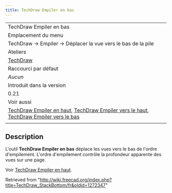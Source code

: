 ```yaml
---
title: TechDraw Empiler en bas
---
```

|  |
| --- |
| TechDraw Empiler en bas |
| Emplacement du menu |
| TechDraw → Empiler → Déplacer la vue vers le bas de la pile |
| Ateliers |
| [TechDraw](/TechDraw_Workbench/fr "TechDraw Workbench/fr") |
| Raccourci par défaut |
| *Aucun* |
| Introduit dans la version |
| 0.21 |
| Voir aussi |
| [TechDraw Empiler en haut](/TechDraw_StackTop/fr "TechDraw StackTop/fr"), [TechDraw Empiler vers le haut](/TechDraw_StackUp/fr "TechDraw StackUp/fr"), [TechDraw Empiler vers le bas](/TechDraw_StackDown/fr "TechDraw StackDown/fr") |
|  |

## Description

L'outil **TechDraw Empiler en bas** déplace les vues vers le bas de l'ordre d'empilement. L'ordre d'empilement contrôle la profondeur apparente des vues sur une page.

Voir [TechDraw Empiler en haut](/TechDraw_StackTop/fr "TechDraw StackTop/fr").

Retrieved from "<http://wiki.freecad.org/index.php?title=TechDraw_StackBottom/fr&oldid=1272347>"